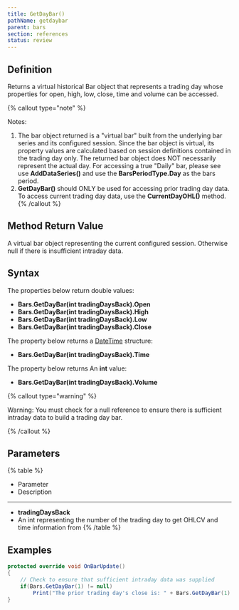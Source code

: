 ```yaml
---
title: GetDayBar()
pathName: getdaybar
parent: bars
section: references
status: review
---
```


## Definition

Returns a virtual historical Bar object that represents a trading day whose properties for open, high, low, close, time and volume can be accessed.

{% callout type="note" %}

Notes:

1. The bar object returned is a "virtual bar" built from the underlying bar series and its configured session. Since the bar object is virtual, its property values are calculated based on session definitions contained in the trading day only. The returned bar object does NOT necessarily represent the actual day. For accessing a true "Daily" bar, please see use **AddDataSeries()** and use the **BarsPeriodType.Day** as the bars period.
2. **GetDayBar()** should ONLY be used for accessing prior trading day data. To access current trading day data, use the **CurrentDayOHL()** method.
{% /callout %}

## Method Return Value

A virtual bar object representing the current configured session. Otherwise null if there is insufficient intraday data.

## Syntax

The properties below return double values:

- **Bars.GetDayBar(int tradingDaysBack).Open**  
- **Bars.GetDayBar(int tradingDaysBack).High**  
- **Bars.GetDayBar(int tradingDaysBack).Low**  
- **Bars.GetDayBar(int tradingDaysBack).Close**  

The property below returns a [DateTime](datetime) structure:

- **Bars.GetDayBar(int tradingDaysBack).Time**  

The property below returns An **int** value:

- **Bars.GetDayBar(int tradingDaysBack).Volume**  

{% callout type="warning" %}

Warning: You must check for a null reference to ensure there is sufficient intraday data to build a trading day bar.

{% /callout %}

## Parameters

{% table %}

- Parameter
- Description

---

- **tradingDaysBack**
- An int representing the number of the trading day to get OHLCV and time information from
{% /table %}

## Examples

```csharp
protected override void OnBarUpdate()
{
    // Check to ensure that sufficient intraday data was supplied
    if(Bars.GetDayBar(1) != null)
        Print("The prior trading day's close is: " + Bars.GetDayBar(1).Close);
}
```

